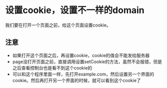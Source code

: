 # 设置cookie，设置不一样的domain
我们要在打开一个页面之前，给这个页面设置cookie。

## 注意
 - 如果打开这个页面之后，再设置cookie，cookie的值会不能发给服务器
 - page没打开页面之前，直接调用设置setCookie的方法，虽然不会报错，但是之后查看控制台也是看不到这个cookie的
 - 可以和这个程序里面一样，先打开example.com，然后设置另一个界面的cookie。然后再打开另一个界面的时候，就可以看到这个cookie了